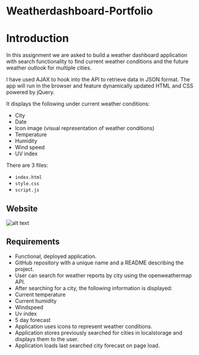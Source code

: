 # Weatherdashboard-Portfolio
# Introduction

In this assignment we are asked to build a weather dashboard application with search functionality to find current weather conditions and the future weather outlook for multiple cities.

I have used AJAX to hook into the API to retrieve data in JSON format. The app will run in the browser and feature dynamically updated HTML and CSS powered by jQuery.

It displays the following under current weather conditions:
* City
* Date
* Icon image (visual representation of weather conditions)
* Temperature
* Humidity
* Wind speed
* UV index

There are 3 files:

* `index.html`
* `style.css`
* `script.js`

## Website

![alt text](https://github.com/orenamema/Weatherdashboard/raw/master/assets/images/weather.gif)

## Requirements

* Functional, deployed application.
* GitHub repository with a unique name and a README describing the project.
* User can search for weather reports by city using the openweathermap API.
* After searching for a city, the following information is displayed:
* Current temperature
* Current humidity
* Windspeed
* Uv index
* 5 day forecast
* Application uses icons to represent weather conditions.
* Application stores previously searched for cities in localstorage and displays them to the user.
* Application loads last searched city forecast on page load.

